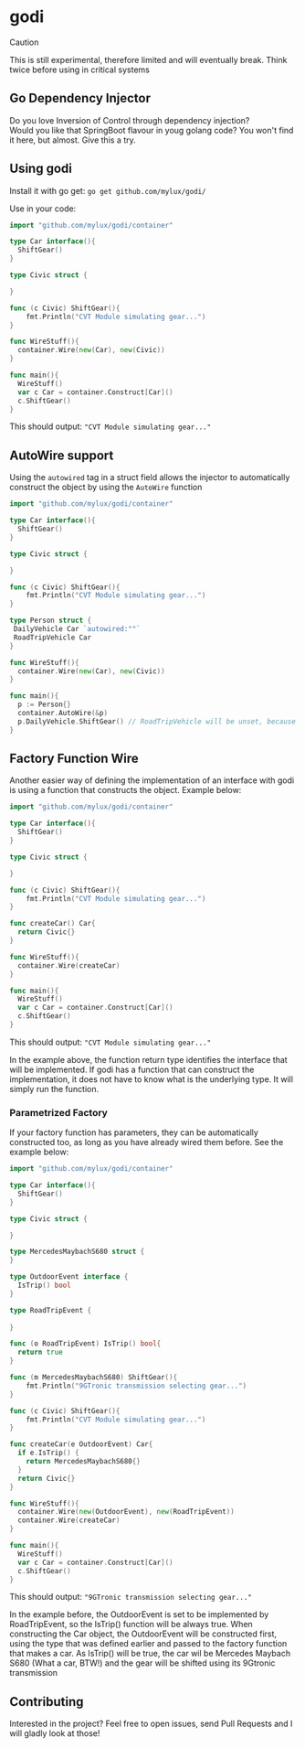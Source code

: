 # godi

> [!Caution]
> This is still experimental, therefore limited and will eventually break. Think twice before using in critical systems

## Go Dependency Injector
Do you love Inversion of Control through dependency injection?  
Would you like that SpringBoot flavour in youg golang code? You won't find it here, but almost. Give this a try.

## Using godi
Install it with go get:
`go get github.com/mylux/godi/`

Use in your code:

```go
import "github.com/mylux/godi/container"

type Car interface(){
  ShiftGear()
}

type Civic struct {

}

func (c Civic) ShiftGear(){
    fmt.Println("CVT Module simulating gear...")
}

func WireStuff(){
  container.Wire(new(Car), new(Civic))
}

func main(){
  WireStuff()
  var c Car = container.Construct[Car]()
  c.ShiftGear()
}
```

This should output:
`"CVT Module simulating gear..."`

## AutoWire support
Using the `autowired` tag in a struct field allows the injector to automatically construct the object by using the `AutoWire` function
```go
import "github.com/mylux/godi/container"

type Car interface(){
  ShiftGear()
}

type Civic struct {

}

func (c Civic) ShiftGear(){
    fmt.Println("CVT Module simulating gear...")
}

type Person struct {
 DailyVehicle Car `autowired:""`
 RoadTripVehicle Car
}

func WireStuff(){
  container.Wire(new(Car), new(Civic))
}

func main(){
  p := Person{}
  container.AutoWire(&p)
  p.DailyVehicle.ShiftGear() // RoadTripVehicle will be unset, because it does not have the AutoWired tag
}

```

## Factory Function Wire
Another easier way of defining the implementation of an interface with godi is using a function that constructs the object. Example below:

```go
import "github.com/mylux/godi/container"

type Car interface(){
  ShiftGear()
}

type Civic struct {

}

func (c Civic) ShiftGear(){
    fmt.Println("CVT Module simulating gear...")
}

func createCar() Car{
  return Civic{}
}

func WireStuff(){
  container.Wire(createCar)
}

func main(){
  WireStuff()
  var c Car = container.Construct[Car]()
  c.ShiftGear()
}
```

This should output:
`"CVT Module simulating gear..."`

In the example above, the function return type identifies the interface that will be implemented. If godi has a function that can construct the implementation, it does not have to know what is the underlying type. It will simply run the function.

### Parametrized Factory
If your factory function has parameters, they can be automatically constructed too, as long as you have already wired them before. See the example below:

```go
import "github.com/mylux/godi/container"

type Car interface(){
  ShiftGear()
}

type Civic struct {

}

type MercedesMaybachS680 struct {
}

type OutdoorEvent interface {
  IsTrip() bool
}

type RoadTripEvent {
  
}

func (o RoadTripEvent) IsTrip() bool{
  return true
}

func (m MercedesMaybachS680) ShiftGear(){
    fmt.Println("9GTronic transmission selecting gear...")
}

func (c Civic) ShiftGear(){
    fmt.Println("CVT Module simulating gear...")
}

func createCar(e OutdoorEvent) Car{
  if e.IsTrip() {
    return MercedesMaybachS680{}
  }
  return Civic{}
}

func WireStuff(){
  container.Wire(new(OutdoorEvent), new(RoadTripEvent))
  container.Wire(createCar)
}

func main(){
  WireStuff()
  var c Car = container.Construct[Car]()
  c.ShiftGear()
}
```

This should output:
`"9GTronic transmission selecting gear..."`

In the example before, the OutdoorEvent is set to be implemented by RoadTripEvent, so the IsTrip() function will be always true. When constructing the Car object, the OutdoorEvent will be constructed first, using the type that was defined earlier and passed to the factory function that makes a car. As IsTrip() will be true, the car wil be Mercedes Maybach S680 (What a car, BTW!) and the gear will be shifted using its 9Gtronic transmission

## Contributing
Interested in the project? Feel free to open issues, send Pull Requests and I will gladly look at those!
